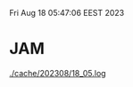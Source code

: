 Fri Aug 18 05:47:06 EEST 2023
# JAM
<a href='./cache/202308/18_05.log'>./cache/202308/18_05.log</a>
